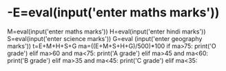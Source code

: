 # -E=eval(input('enter maths marks'))
M=eval(input('enter maths marks'))
H=eval(input('enter hindi marks'))
S=eval(input('enter science marks'))
G=eval (input('enter geography marks'))
t=E+M+H+S+G
ma=((E+M+S+H+G)/500)*100
if ma>75:
     print('O grade')
elif ma>60 and ma<75:
    print('A grade')
elif ma>45 and ma<60:
    print('B grade')
elif ma>35 and ma<45:
    print('C grade')
elif ma<35:
    
